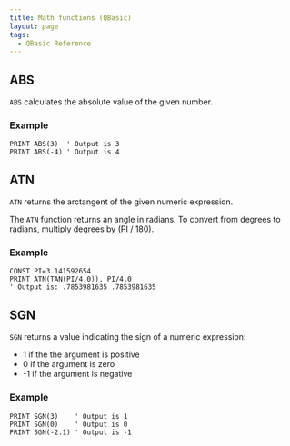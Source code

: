 ```yaml
---
title: Math functions (QBasic)
layout: page
tags:
  - QBasic Reference
---
```


## ABS

`ABS` calculates the absolute value of the given number.

### Example

```bas
PRINT ABS(3)  ' Output is 3
PRINT ABS(-4) ' Output is 4
```

## ATN

`ATN` returns the arctangent of the given numeric expression.

The `ATN` function returns an angle in radians. To convert from
degrees to radians, multiply degrees by (PI / 180).

### Example

```bas
CONST PI=3.141592654
PRINT ATN(TAN(PI/4.0)), PI/4.0
' Output is: .7853981635 .7853981635
```

## SGN

`SGN` returns a value indicating the sign of a numeric expression:

- 1 if the the argument is positive
- 0 if the argument is zero
- -1 if the argument is negative

### Example

```bas
PRINT SGN(3)    ' Output is 1
PRINT SGN(0)    ' Output is 0
PRINT SGN(-2.1) ' Output is -1
```
